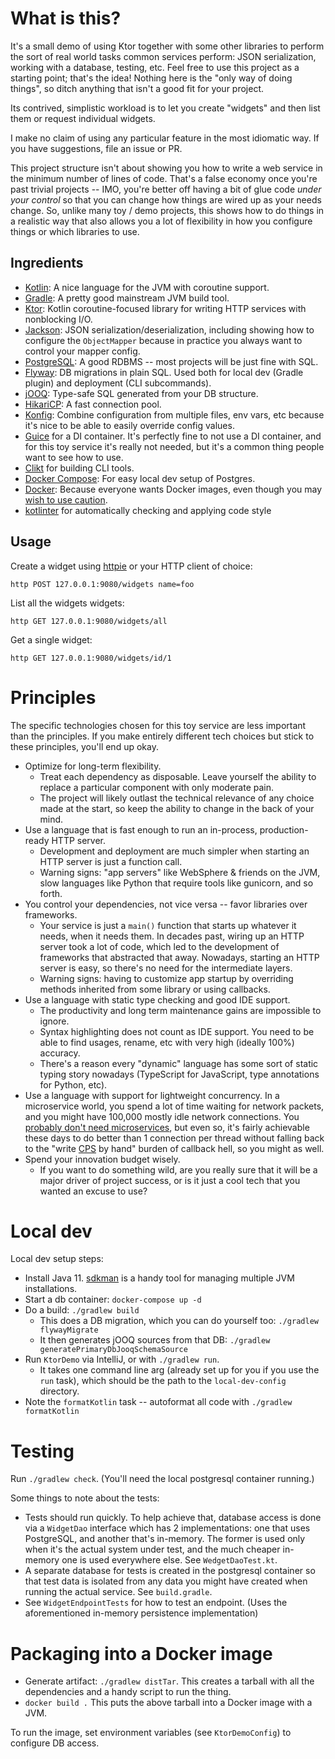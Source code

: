 # What is this?

It's a small demo of using Ktor together with some other libraries to perform the sort of real world tasks common services perform: JSON serialization, working with a database, testing, etc. Feel free to use this project as a starting point; that's the idea! Nothing here is the "only way of doing things", so ditch anything that isn't a good fit for your project.

Its contrived, simplistic workload is to let you create "widgets" and then list them or request individual widgets.

I make no claim of using any particular feature in the most idiomatic way. If you have suggestions, file an issue or PR.

This project structure isn't about showing you how to write a web service in the minimum number of lines of code. That's a false economy once you're past trivial projects -- IMO, you're better off having a bit of glue code *under your control* so that you can change how things are wired up as your needs change. So, unlike many toy / demo projects, this shows how to do things in a realistic way that also allows you a lot of flexibility in how you configure things or which libraries to use.

## Ingredients

- [Kotlin](https://kotlinlang.org/): A nice language for the JVM with coroutine support.
- [Gradle](https://gradle.org/): A pretty good mainstream JVM build tool.
- [Ktor](https://ktor.io/): Kotlin coroutine-focused library for writing HTTP services with nonblocking I/O.
- [Jackson](https://github.com/FasterXML/jackson): JSON serialization/deserialization, including showing how to configure the `ObjectMapper` because in practice you always want to control your mapper config.
- [PostgreSQL](https://www.postgresql.org/): A good RDBMS -- most projects will be just fine with SQL.
- [Flyway](https://flywaydb.org/): DB migrations in plain SQL. Used both for local dev (Gradle plugin) and deployment (CLI subcommands).
- [jOOQ](https://www.jooq.org/): Type-safe SQL generated from your DB structure.
- [HikariCP](https://github.com/brettwooldridge/HikariCP): A fast connection pool.
- [Konfig](https://github.com/npryce/konfig/): Combine configuration from multiple files, env vars, etc because it's nice to be able to easily override config values.
- [Guice](https://github.com/google/guice) for a DI container. It's perfectly fine to not use a DI container, and for this toy service it's really not needed, but it's a common thing people want to see how to use.
- [Clikt](https://ajalt.github.io/clikt/) for building CLI tools.  
- [Docker Compose](https://docs.docker.com/compose/): For easy local dev setup of Postgres.
- [Docker](https://docs.docker.com/reference/): Because everyone wants Docker images, even though you may [wish to use caution](https://thehftguy.com/2016/11/01/docker-in-production-an-history-of-failure/).
- [kotlinter](https://plugins.gradle.org/plugin/org.jmailen.kotlinter) for automatically checking and applying code style

## Usage 

Create a widget using [httpie](https://httpie.org/) or your HTTP client of choice:

```
http POST 127.0.0.1:9080/widgets name=foo
```

List all the widgets widgets:

```
http GET 127.0.0.1:9080/widgets/all
```

Get a single widget:

```
http GET 127.0.0.1:9080/widgets/id/1
```

# Principles

The specific technologies chosen for this toy service are less important than the principles. If you make entirely different tech choices but stick to these principles, you'll end up okay.

- Optimize for long-term flexibility.
    - Treat each dependency as disposable. Leave yourself the ability to replace a particular component with only moderate pain.
    - The project will likely outlast the technical relevance of any choice made at the start, so keep the ability to change in the back of your mind.
- Use a language that is fast enough to run an in-process, production-ready HTTP server.
    - Development and deployment are much simpler when starting an HTTP server is just a function call.
    - Warning signs: "app servers" like WebSphere & friends on the JVM, slow languages like Python that require tools like gunicorn, and so forth.
- You control your dependencies, not vice versa -- favor libraries over frameworks.
    - Your service is just a `main()` function that starts up whatever it needs, when it needs them. In decades past, wiring up an HTTP server took a lot of code, which led to the development of frameworks that abstracted that away. Nowadays, starting an HTTP server is easy, so there's no need for the intermediate layers.
    - Warning signs: having to customize app startup by overriding methods inherited from some library or using callbacks.
- Use a language with static type checking and good IDE support.
    - The productivity and long term maintenance gains are impossible to ignore.
    - Syntax highlighting does not count as IDE support. You need to be able to find usages, rename, etc with very high (ideally 100%) accuracy. 
    - There's a reason every "dynamic" language has some sort of static typing story nowadays (TypeScript for JavaScript, type annotations for Python, etc).
- Use a language with support for lightweight concurrency. In a microservice world, you spend a lot of time waiting for network packets, and you might have 100,000 mostly idle network connections. You [probably don't need microservices](https://tailscale.com/blog/modules-monoliths-and-microservices/), but even so, it's fairly achievable these days to do better than 1 connection per thread without falling back to the "write [CPS](https://en.wikipedia.org/wiki/Continuation-passing_style) by hand" burden of callback hell, so you might as well.
- Spend your innovation budget wisely.
    - If you want to do something wild, are you really sure that it will be a major driver of project success, or is it just a cool tech that you wanted an excuse to use?

# Local dev 

Local dev setup steps:

- Install Java 11. [sdkman](http://sdkman.io/) is a handy tool for managing multiple JVM installations.
- Start a db container: `docker-compose up -d`
- Do a build: `./gradlew build`
    - This does a DB migration, which you can do yourself too: `./gradlew flywayMigrate`
    - It then generates jOOQ sources from that DB: `./gradlew generatePrimaryDbJooqSchemaSource`
- Run `KtorDemo` via IntelliJ, or with `./gradlew run`.
    - It takes one command line arg (already set up for you if you use the `run` task), which should be the path to the `local-dev-config` directory.
- Note the `formatKotlin` task -- autoformat all code with `./gradlew formatKotlin`

# Testing

Run `./gradlew check`. (You'll need the local postgresql container running.)

Some things to note about the tests:

- Tests should run quickly. To help achieve that, database access is done via a `WidgetDao` interface which has 2 implementations: one that uses PostgreSQL, and another that's in-memory. The former is used only when it's the actual system under test, and the much cheaper in-memory one is used everywhere else. See `WedgetDaoTest.kt`.
- A separate database for tests is created in the postgresql container so that test data is isolated from any data you might have created when running the actual service. See `build.gradle`.
- See `WidgetEndpointTests` for how to test an endpoint. (Uses the aforementioned in-memory persistence implementation)

# Packaging into a Docker image

- Generate artifact: `./gradlew distTar`. This creates a tarball with all the dependencies and a handy script to run the thing.
- `docker build .` This puts the above tarball into a Docker image with a JVM.

To run the image, set environment variables (see `KtorDemoConfig`) to configure DB access.

